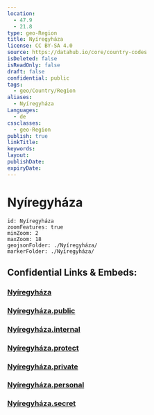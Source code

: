 ```yaml
---
location:
  - 47.9
  - 21.8
type: geo-Region
title: Nyíregyháza
license: CC BY-SA 4.0
source: https://datahub.io/core/country-codes
isDeleted: false
isReadOnly: false
draft: false
confidential: public
tags:
  - geo/Country/Region
aliases:
  - Nyíregyháza
Languages:
  - de
cssclasses:
  - geo-Region
publish: true
linkTitle:
keywords:
layout:
publishDate:
expiryDate:
---
```


# Nyíregyháza

```leaflet
id: Nyíregyháza
zoomFeatures: true 
minZoom: 2 
maxZoom: 18
geojsonFolder: ./Nyíregyháza/
markerFolder: ./Nyíregyháza/
```


## Confidential Links & Embeds: 

### [Nyíregyháza](/_Standards/Earth/Continent/Europe/Europe~East/Hungary/Counties~Hungary/Szabolcs-Szatmár-Bereg/counties~Szabolcs-Szatmár-Bereg/Nyíregyháza.md) 

### [Nyíregyháza.public](/_public/Earth/Continent/Europe/Europe~East/Hungary/Counties~Hungary/Szabolcs-Szatmár-Bereg/counties~Szabolcs-Szatmár-Bereg/Nyíregyháza.public.md) 

### [Nyíregyháza.internal](/_internal/Earth/Continent/Europe/Europe~East/Hungary/Counties~Hungary/Szabolcs-Szatmár-Bereg/counties~Szabolcs-Szatmár-Bereg/Nyíregyháza.internal.md) 

### [Nyíregyháza.protect](/_protect/Earth/Continent/Europe/Europe~East/Hungary/Counties~Hungary/Szabolcs-Szatmár-Bereg/counties~Szabolcs-Szatmár-Bereg/Nyíregyháza.protect.md) 

### [Nyíregyháza.private](/_private/Earth/Continent/Europe/Europe~East/Hungary/Counties~Hungary/Szabolcs-Szatmár-Bereg/counties~Szabolcs-Szatmár-Bereg/Nyíregyháza.private.md) 

### [Nyíregyháza.personal](/_personal/Earth/Continent/Europe/Europe~East/Hungary/Counties~Hungary/Szabolcs-Szatmár-Bereg/counties~Szabolcs-Szatmár-Bereg/Nyíregyháza.personal.md) 

### [Nyíregyháza.secret](/_secret/Earth/Continent/Europe/Europe~East/Hungary/Counties~Hungary/Szabolcs-Szatmár-Bereg/counties~Szabolcs-Szatmár-Bereg/Nyíregyháza.secret.md)

